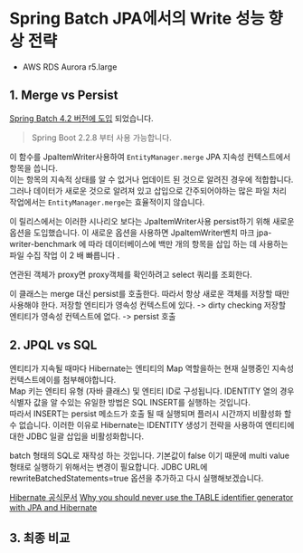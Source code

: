 # Spring Batch JPA에서의 Write 성능 향상 전략


* AWS RDS Aurora r5.large

## 1. Merge vs Persist

[Spring Batch 4.2 버전에 도입](https://spring.io/blog/2019/09/17/spring-batch-4-2-0-rc1-is-released#faster-writes-with-the-code-jpaitemwriter-code) 되었습니다.

> Spring Boot 2.2.8 부터 사용 가능합니다.

이 함수를 JpaItemWriter사용하여 ```EntityManager.merge```
JPA 지속성 컨텍스트에서 항목을 씁니다.  
이는 항목의 지속적 상태를 알 수 없거나 업데이트 된 것으로 알려진 경우에 적합합니다. 
그러나 데이터가 새로운 것으로 알려져 있고 삽입으로 간주되어야하는 많은 파일 처리 작업에서는 ```EntityManager.merge```는 효율적이지 않습니다.

이 릴리스에서는 이러한 시나리오 보다는 JpaItemWriter사용 persist하기 위해 새로운 옵션을 도입했습니다. 
이 새로운 옵션을 사용하면 JpaItemWriter벤치 마크 jpa-writer-benchmark 에 따라 데이터베이스에 백만 개의 항목을 삽입 하는 데 사용하는 파일 수집 작업 이 2 배 빠릅니다 .

연관된 객체가 proxy면 proxy객체를 확인하려고 select 쿼리를 조회한다.

이 클래스는 merge 대신 persist를 호출한다. 따라서 항상 새로운 객체를 저장할 때만 사용해야 한다.
저장할 엔티티가 영속성 컨텍스트에 있다. -> dirty checking
저장할 엔티티가 영속성 컨텍스트에 없다. -> persist 호출

## 2. JPQL vs SQL

엔티티가 지속될 때마다 Hibernate는 엔티티의 Map 역할을하는 현재 실행중인 지속성 컨텍스트에이를 첨부해야합니다.  
Map 키는 엔티티 유형 (자바 클래스) 및 엔티티 ID로 구성됩니다.
IDENTITY 열의 경우 식별자 값을 알 수있는 유일한 방법은 SQL INSERT를 실행하는 것입니다.  
따라서 INSERT는 persist 메소드가 호출 될 때 실행되며 플러시 시간까지 비활성화 할 수 없습니다.
이러한 이유로 Hibernate는 IDENTITY 생성기 전략을 사용하여 엔티티에 대한 JDBC 일괄 삽입을 비활성화합니다.

batch 형태의 SQL로 재작성 하는 것입니다. 
기본값이 false 이기 때문에 multi value 형태로 실행하기 위해서는 변경이 필요합니다. JDBC URL에 rewriteBatchedStatements=true 옵션을 추가하고 다시 실행해보겠습니다.
 
[Hibernate 공식문서](https://docs.jboss.org/hibernate/orm/5.4/userguide/html_single/Hibernate_User_Guide.html#batch-session-batch-insert)
[Why you should never use the TABLE identifier generator with JPA and Hibernate](https://vladmihalcea.com/why-you-should-never-use-the-table-identifier-generator-with-jpa-and-hibernate/)

## 3. 최종 비교
